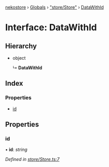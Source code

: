 [nekostore](../README.md) › [Globals](../globals.md) › ["store/Store"](../modules/_store_store_.md) › [DataWithId](_store_store_.datawithid.md)

# Interface: DataWithId

## Hierarchy

* object

  ↳ **DataWithId**

## Index

### Properties

* [id](_store_store_.datawithid.md#id)

## Properties

###  id

• **id**: *string*

*Defined in [store/Store.ts:7](https://github.com/esnya/nekostore/blob/master/src/store/Store.ts#L7)*
